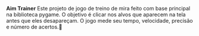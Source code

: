 **Aim Trainer**
Este projeto de jogo de treino de mira feito com base principal na biblioteca pygame. O objetivo é clicar nos alvos que aparecem na tela antes que eles desapareçam. O jogo mede seu tempo, velocidade, precisão e número de acertos.🎯
